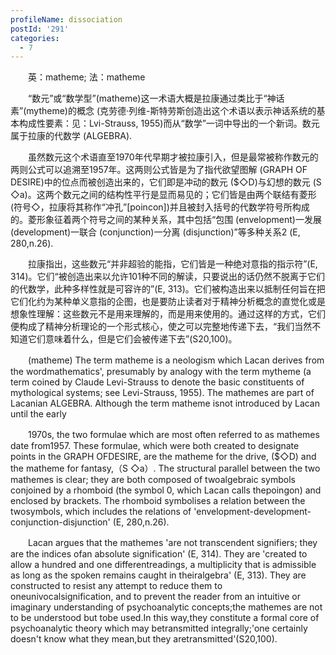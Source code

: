 ```yaml
---
profileName: dissociation
postId: '291'
categories:
  - 7
---
```

‌‌‌‌　　英：matheme; 法：matheme


‌‌‌‌　　“数元”或“数学型”(matheme)这一术语大概是拉康通过类比于“神话素”(mytheme)的概念 (克劳德·列维-斯特劳斯创造出这个术语以表示神话系统的基本构成性要素：见：Lvi-Strauss, 1955)而从“数学”一词中导出的一个新词。数元属于拉康的代数学 (ALGEBRA).

‌‌‌‌　　虽然数元这个术语直至1970年代早期才被拉康引入，但是最常被称作数元的两则公式可以追溯至1957年。这两则公式皆是为了指代欲望图解 (GRAPH OF DESIRE)中的位点而被创造出来的，它们即是冲动的数元 ($◇D)与幻想的数元 (S ◇a)。这两个数元之间的结构性平行是显而易见的；它们皆是由两个联结有菱形 (符号◇，拉康将其称作“冲孔”[poincon])并且被封入括号的代数学符号所构成的。菱形象征着两个符号之间的某种关系，其中包括“包围 (envelopment)一发展 (development)一联合 (conjunction)一分离 (disjunction)”等多种关系2 (E, 280,n.26).

‌‌‌‌　　拉康指出，这些数元“并非超验的能指，它们皆是一种绝对意指的指示符”(E, 314)。它们“被创造出来以允许101种不同的解读，只要说出的话仍然不脱离于它们的代数学，此种多样性就是可容许的”(E, 313)。它们被构造出来以抵制任何旨在把它们化约为某种单义意指的企图，也是要防止读者对于精神分析概念的直觉化或是想象性理解：这些数元不是用来理解的，而是用来使用的。通过这样的方式，它们便构成了精神分析理论的一个形式核心，使之可以完整地传递下去，“我们当然不知道它们意味着什么，但是它们会被传递下去”(S20,100)。


‌‌‌‌　　(matheme) The term matheme is a neologism which Lacan derives from the wordmathematics', presumably by analogy with the term mytheme (a term coined by Claude Levi-Strauss to denote the basic constituents of mythological systems; see Levi-Strauss, 1955). The mathemes are part of Lacanian ALGEBRA. Although the term matheme isnot introduced by Lacan until the early

‌‌‌‌　　1970s, the two formulae which are most often referred to as mathemes date from1957. These formulae, which were both created to designate points in the GRAPH OFDESIRE, are the matheme for the drive, ($◇D) and the matheme for fantasy,（S ◇a）. The structural parallel between the two mathemes is clear; they are both composed of twoalgebraic symbols conjoined by a rhomboid (the symbol 0, which Lacan calls thepoingon) and enclosed by brackets. The rhomboid symbolises a relation between the twosymbols, which includes the relations of 'envelopment-development-conjunction-disjunction' (E, 280,n.26).

‌‌‌‌　　Lacan argues that the mathemes 'are not transcendent signifiers; they are the indices ofan absolute signification' (E, 314). They are 'created to allow a hundred and one differentreadings, a multiplicity that is admissible as long as the spoken remains caught in theiralgebra' (E, 313). They are constructed to resist any attempt to reduce them to oneunivocalsignification, and to prevent the reader from an intuitive or imaginary understanding of psychoanalytic concepts;the mathemes are not to be understood but tobe used.In this way,they constitute a formal core of psychoanalytic theory which may betransmitted integrally;'one certainly doesn't know what they mean,but they aretransmitted'(S20,100).

